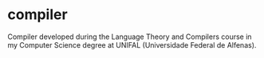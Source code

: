 # compiler
Compiler developed during the Language Theory and Compilers course in my Computer Science degree at UNIFAL (Universidade Federal de Alfenas).
